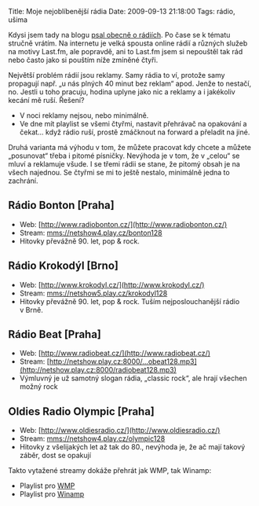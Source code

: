 Title: Moje nejoblíbenější rádia
Date: 2009-09-13 21:18:00
Tags: rádio, ušima

Kdysi jsem tady na blogu
[psal obecně o rádiích](http://blog.javorek.net/radium-atomove-cislo-88/).
Po čase se k tématu stručně vrátím. Na internetu je velká spousta
online rádií a různých služeb na motivy Last.fm, ale popravdě, ani
to Last.fm jsem si nepouštěl tak rád nebo často jako si pouštím
níže zmíněné čtyři.

Největší problém rádií jsou reklamy. Samy rádia to ví, protože samy
propagují např. „u nás plných 40 minut bez reklam“ apod. Jenže to
nestačí, no. Jestli u toho pracuju, hodina uplyne jako nic a
reklamy a i jakékoliv kecání mě ruší. Řešení?

-   V noci reklamy nejsou, nebo minimálně.
-   Ve dne mít playlist se všemi čtyřmi, nastavit přehrávač na
    opakování a čekat… když rádio ruší, prostě zmáčknout na forward a
    přeladit na jiné.

Druhá varianta má výhodu v tom, že můžete pracovat kdy chcete a
můžete „posunovat“ třeba i pitomé písničky. Nevýhoda je v tom, že v
„celou“ se mluví a reklamuje všude. I se třemi rádii se stane, že
pitomý obsah je na všech najednou. Se čtyřmi se mi to ještě
nestalo, minimálně jedna to zachrání.

## Rádio Bonton [Praha]

-   Web: [http://www.radiobonton.cz/](http://www.radiobonton.cz/)
-   Stream:
    [mms://netshow4­.play.cz/bonton128](mms://netshow4.play.cz/bonton128?WMContentBitrate=130000)
-   Hitovky převážně 90. let, pop & rock.

## Rádio Krokodýl [Brno]

-   Web: [http://www.krokodyl.cz/](http://www.krokodyl.cz/)
-   Stream:
    [mms://netshow5­.play.cz/kroko­dyl128](mms://netshow5.play.cz/krokodyl128)
-   Hitovky převážně 90. let, pop & rock. Tuším nejposlouchanější
    rádio v Brně.

## Rádio Beat [Praha]

-   Web: [http://www.radiobeat.cz/](http://www.radiobeat.cz/)
-   Stream:
    [http://netshow.play.cz:8000/…obeat128.mp3](http://netshow.play.cz:8000/radiobeat128.mp3)
-   Výmluvný je už samotný slogan rádia, „classic rock“, ale hrají
    všechen možný rock

## Oldies Radio Olympic [Praha]

-   Web: [http://www.oldiesradio.cz/](http://www.oldiesradio.cz/)
-   Stream:
    [mms://netshow4­.play.cz/olym­pic128](mms://netshow4.play.cz/olympic128)
-   Hitovky z všelijakých let až tak do 80., nevýhoda je, že ač
    mají takový záběr, dost se opakují

Takto vytažené streamy dokáže přehrát jak WMP, tak Winamp:

-   Playlist pro [WMP](http://blog.javorek.net/file/136/)
-   Playlist pro [Winamp](http://blog.javorek.net/file/135/)